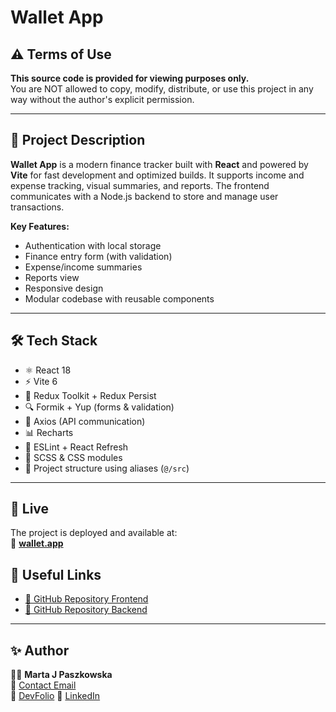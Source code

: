 # Wallet App

## ⚠️ Terms of Use

**This source code is provided for viewing purposes only.**  
You are NOT allowed to copy, modify, distribute, or use this project in any way without the author's explicit permission.

---

## 📌 Project Description

**Wallet App** is a modern finance tracker built with **React** and powered by **Vite** for fast development and optimized builds. It supports income and expense tracking, visual summaries, and reports. The frontend communicates with a Node.js backend to store and manage user transactions.

**Key Features:**

-   Authentication with local storage
-   Finance entry form (with validation)
-   Expense/income summaries
-   Reports view
-   Responsive design
-   Modular codebase with reusable components

---

## 🛠️ Tech Stack

-   ⚛️ React 18
-   ⚡ Vite 6
-   🧠 Redux Toolkit + Redux Persist
-   🔍 Formik + Yup (forms & validation)
-   📡 Axios (API communication)
-   📊 Recharts
-   🧪 ESLint + React Refresh
-   💅 SCSS & CSS modules
-   📁 Project structure using aliases (`@/src`)

---

## 🚀 Live

The project is deployed and available at:  
🔗 **[wallet.app](https://wallet-app-nine-nu.vercel.app)**

## 🔗 Useful Links

-   [🔗 GitHub Repository Frontend](https://github.com/MartaPaszkowska/wallet-app-fe)
-   [🔗 GitHub Repository Backend](https://github.com/MartaPaszkowska/wallet-app-be)

---

## ✨ Author

👩‍💻 **Marta J Paszkowska**  
📧 [Contact Email](mailto:marta.j.paszkowska@gmail.com)  
💼 [DevFolio](https://dev-folio-fe.vercel.app/)
💼 [LinkedIn](https://www.linkedin.com/in/marta-paszkowska-282504263/)
